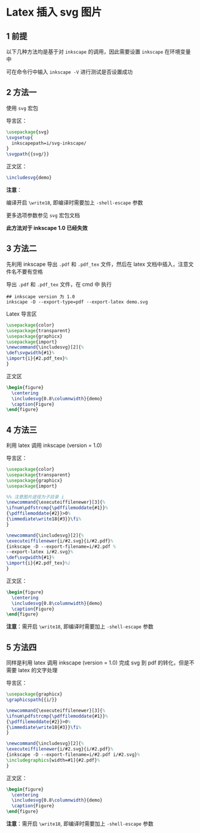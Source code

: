 # Latex 插入 svg 图片


<!--more-->


## 1 前提
以下几种方法均是基于对 `inkscape` 的调用，因此需要设置 `inkscape` 在环境变量中

可在命令行中输入 `inkscape -V` 进行测试是否设置成功

## 2 方法一

使用 `svg` 宏包

导言区：

```tex
\usepackage{svg}
\svgsetup{
  inkscapepath=i/svg-inkscape/
}
\svgpath{{svg/}}
```

正文区：

```tex
\includesvg{demo}
```

**注意**：

编译开启 `\write18`, 即编译时需要加上 `-shell-escape` 参数

更多选项参数参见 `svg` 宏包文档

**此方法对于 inkscape 1.0 已经失效**

## 3 方法二

先利用 inkscape 导出 `.pdf` 和 `.pdf_tex` 文件，然后在 latex 文档中插入，注意文件名不要有空格

导出  `.pdf` 和 `.pdf_tex` 文件，在 cmd 中 执行

```shell
## inkscape version 为 1.0
inkscape -D --export-type=pdf --export-latex demo.svg
```
Latex 导言区

```tex
\usepackage{color}
\usepackage{transparent}
\usepackage{graphicx}
\usepackage{import}
\newcommand{\includesvg}[2]{%
\def\svgwidth{#1}%
\import{i}{#2.pdf_tex}%
}

```

正文区

```tex
\begin{figure}
  \centering
  \includesvg{0.8\columnwidth}{demo}
  \caption{Figure}
\end{figure}
```

## 4 方法三

利用 latex 调用 inkscape (version = 1.0)

导言区：

```tex
\usepackage{color}
\usepackage{transparent}
\usepackage{graphicx}
\usepackage{import}

%% 注意图片途径为子目录 i
\newcommand{\executeiffilenewer}[3]{%
\ifnum\pdfstrcmp{\pdffilemoddate{#1}}%
{\pdffilemoddate{#2}}>0%
{\immediate\write18{#3}}\fi%
}

\newcommand{\includesvg}[2]{%
\executeiffilenewer{i/#2.svg}{i/#2.pdf}%
{inkscape -D --export-filename=i/#2.pdf %
--export-latex i/#2.svg}%
\def\svgwidth{#1}%
\import{i}{#2.pdf_tex}%i
}
```

正文区：

```tex
\begin{figure}
  \centering
  \includesvg{0.8\columnwidth}{demo}
  \caption{Figure}
\end{figure}
```

**注意**：需开启 `\write18`, 即编译时需要加上 `-shell-escape` 参数

## 5 方法四

同样是利用 latex 调用 inkscape (version = 1.0) 完成 svg 到 pdf 的转化，但是不需要 latex 的文字处理

导言区：

```tex
\usepackage{graphicx}
\graphicspath{{i/}}

\newcommand{\executeiffilenewer}[3]{%
\ifnum\pdfstrcmp{\pdffilemoddate{#1}}%
{\pdffilemoddate{#2}}>0%
{\immediate\write18{#3}}\fi%
}

\newcommand{\includesvg}[2]{%
\executeiffilenewer{i/#2.svg}{i/#2.pdf}%
{inkscape -D --export-filename=i/#2.pdf i/#2.svg}%
\includegraphics[width=#1]{#2.pdf}%
}
```

正文区：

```tex
\begin{figure}
  \centering
  \includesvg{0.8\columnwidth}{demo}
  \caption{Figure}
\end{figure}
```

**注意**：需开启 `\write18`, 即编译时需要加上 `-shell-escape` 参数




